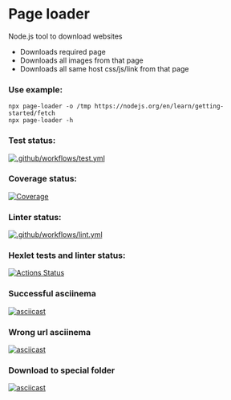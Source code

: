 # Page loader 
Node.js tool to download websites
* Downloads required page
* Downloads all images from that page
* Downloads all same host css/js/link from that page


### Use example:
```
npx page-loader -o /tmp https://nodejs.org/en/learn/getting-started/fetch
npx page-loader -h
```

### Test status:
[![.github/workflows/test.yml](https://github.com/botirk/backend-project-4/actions/workflows/test.yml/badge.svg)](https://github.com/botirk/backend-project-4/actions/workflows/test.yml)

### Coverage status:
[![Coverage](https://sonarcloud.io/api/project_badges/measure?project=botirk_backend-project-4&metric=coverage)](https://sonarcloud.io/summary/new_code?id=botirk_backend-project-4)

### Linter status:
[![.github/workflows/lint.yml](https://github.com/botirk/backend-project-4/actions/workflows/lint.yml/badge.svg)](https://github.com/botirk/backend-project-4/actions/workflows/lint.yml)

### Hexlet tests and linter status:
[![Actions Status](https://github.com/botirk/backend-project-4/actions/workflows/hexlet-check.yml/badge.svg)](https://github.com/botirk/backend-project-4/actions)

### Successful asciinema
[![asciicast](https://asciinema.org/a/nfNPsooka3rUaNRc07CNBGAz7.svg)](https://asciinema.org/a/nfNPsooka3rUaNRc07CNBGAz7)

### Wrong url asciinema 
[![asciicast](https://asciinema.org/a/tlTryxgv8ZYPyZCOBYRlQw3vb.svg)](https://asciinema.org/a/tlTryxgv8ZYPyZCOBYRlQw3vb)

### Download to special folder
[![asciicast](https://asciinema.org/a/tlTryxgv8ZYPyZCOBYRlQw3vb.svg)](https://asciinema.org/a/tlTryxgv8ZYPyZCOBYRlQw3vb)